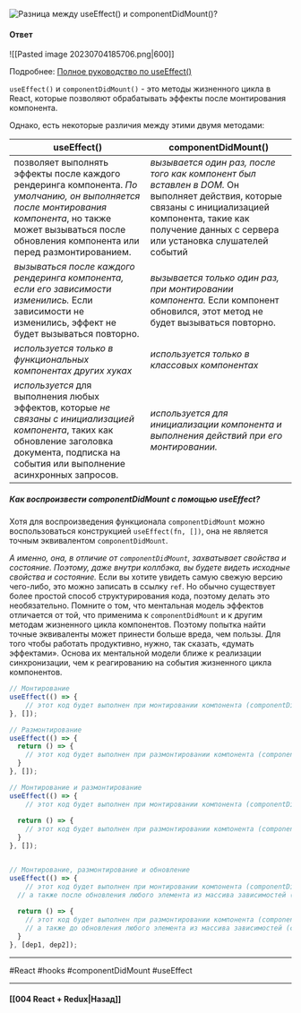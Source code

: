 ![Разница между `useEffect()` и `componentDidMount()`?](https://youtu.be/xZLxdts7ZW4?t=754)

#### Ответ

![[Pasted image 20230704185706.png|600]]

Подробнее: [Полное руководство по useEffect()](https://habr.com/ru/companies/ruvds/articles/445276/)

`useEffect()` и `componentDidMount()` - это методы жизненного цикла в React, которые позволяют обрабатывать эффекты после монтирования компонента. 

Однако, есть некоторые различия между этими двумя методами:

| useEffect()                                                                                                                                                                                                      | componentDidMount()                                                                                                                                                                                           |
| ---------------------------------------------------------------------------------------------------------------------------------------------------------------------------------------------------------------- | ------------------------------------------------------------------------------------------------------------------------------------------------------------------------------------------------------------- |
| позволяет выполнять эффекты после каждого рендеринга компонента. *По умолчанию, он выполняется после монтирования компонента*, но также может вызываться после обновления компонента или перед размонтированием.   | *вызывается один раз, после того как компонент был вставлен в DOM.* Он выполняет действия, которые связаны с инициализацией компонента, такие как получение данных с сервера или установка слушателей событий |
| *вызываться после каждого рендеринга компонента, если его зависимости изменились.* Если зависимости не изменились, эффект не будет вызываться повторно.                                                            | *вызывается только один раз, при монтировании компонента.* Если компонент обновился, этот метод не будет вызываться повторно.                                                                                 |
| *используется только в функциональных компонентах других хуках*                                                                                                                                                    | *используется только в классовых компонентах*                                                                                                                                                                   |
| *используется* для выполнения любых эффектов, которые *не связаны с инициализацией компонента*, таких как обновление заголовка документа, подписка на события или выполнение асинхронных запросов.                   | *используется для инициализации компонента и выполнения действий при его монтировании.*                                                                                                                         |
##### Как воспроизвести componentDidMount с помощью useEffect?

Хотя для воспроизведения функционала `componentDidMount` можно воспользоваться конструкцией `useEffect(fn, [])`, она не является точным эквивалентом `componentDidMount`. 

*А именно, она, в отличие от `componentDidMount`, захватывает свойства и состояние. Поэтому, даже внутри коллбэка, вы будете видеть исходные свойства и состояние.* Если вы хотите увидеть самую свежую версию чего-либо, это можно записать в ссылку `ref`. Но обычно существует более простой способ структурирования кода, поэтому делать это необязательно. Помните о том, что ментальная модель эффектов отличается от той, что применима к `componentDidMount` и к другим методам жизненного цикла компонентов. Поэтому попытка найти точные эквиваленты может принести больше вреда, чем пользы. Для того чтобы работать продуктивно, нужно, так сказать, «думать эффектами». Основа их ментальной модели ближе к реализации синхронизации, чем к реагированию на события жизненного цикла компонентов.

```jsx
// Монтирование
useEffect(() => {
	// этот код будет выполнен при монтировании компонента (componentDidMount)
}, []);

// Размонтирование
useEffect(() => {
  return () => {
  	// этот код будет выполнен при размонтировании компонента (componentWillUnmount)
  }
}, []);

// Монтирование и размонтирование
useEffect(() => {
	// этот код будет выполнен при монтировании компонента (componentDidMount)
  
  return () => {
  	// этот код будет выполнен при размонтировании компонента (componentWillUnmount)
  }
}, []);


// Монтирование, размонтирование и обновление
useEffect(() => {
	// этот код будет выполнен при монтировании компонента (componentDidMount)
  // а также после обновления любого элемента из массива зависимостей (componentDidUpdate)
  
  return () => {
  	// этот код будет выполнен при размонтировании компонента (componentWillUnmount)
    // а также до обновления любого элемента из массива зависимостей (componentWillUpdate)
  }
}, [dep1, dep2]);
```


____
#React #hooks #componentDidMount #useEffect 

____

#### [[004 React + Redux|Назад]]